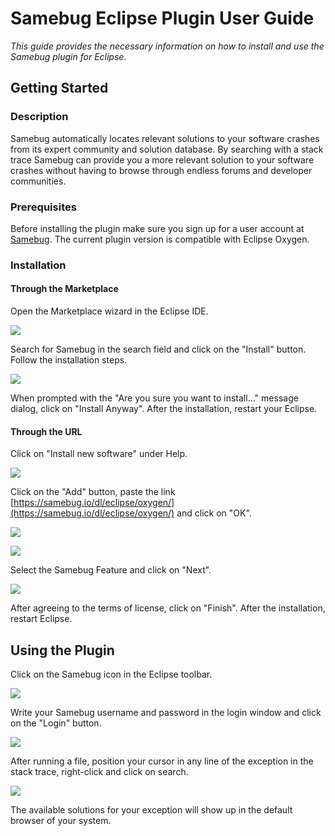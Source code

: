 # Samebug Eclipse Plugin User Guide 

*This guide provides the necessary information on how to install and use the Samebug plugin for Eclipse*.

## Getting Started

### Description
Samebug automatically locates relevant solutions to your software crashes from its expert community and solution database.
By searching with a stack trace Samebug can provide you a more relevant solution to your software crashes without having to browse through endless forums and developer communities.

### Prerequisites
Before installing the plugin make sure you sign up for a user account at [Samebug](https://samebug.io/signup).
The current plugin version is compatible with Eclipse Oxygen.

### Installation 
#### Through the Marketplace
Open the Marketplace wizard in the Eclipse IDE.

![](https://samebug.io/static/images/docs/eclipse-marketplace.png)

Search for Samebug in the search field and click on the "Install" button. Follow the installation steps. 

![](https://samebug.io/static/images/docs/eclipse-find.png)

When prompted with the "Are you sure you want to install..." message dialog, click on "Install Anyway". After the installation, restart your Eclipse.

#### Through the URL
Click on "Install new software" under Help.

![](https://samebug.io/static/images/docs/newsoftware.png)

Click on the "Add" button, paste the link [https://samebug.io/dl/eclipse/oxygen/](https://samebug.io/dl/eclipse/oxygen/) and click on "OK".

![](https://samebug.io/static/images/docs/eclipse-adding.png)

![](https://samebug.io/static/images/docs/eclipse-location.png)

Select the Samebug Feature and click on "Next".

![](https://samebug.io/static/images/docs/eclipse-select.png)

After agreeing to the terms of license, click on "Finish". After the installation, restart Eclipse.

## Using the Plugin 
Click on the Samebug icon in the Eclipse toolbar.

![](https://samebug.io/static/images/docs/eclipse-toolbar.png)

Write your Samebug username and password in the login window and click on the "Login" button.

![](https://samebug.io/static/images/docs/eclipse-login.png)

After running a file, position your cursor in any line of the exception in the stack trace, right-click and click on search.

![](https://samebug.io/static/images/docs/eclipse-search.png)

The available solutions for your exception will show up in the default browser of your system.
